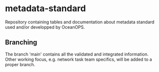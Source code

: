 # metadata-standard
Repository containing tables and documentation about metadata standard used and/or developped by OceanOPS.

## Branching
The branch 'main' contains all the validated and integrated information.
Other working focus, e.g. network task team specifics, will be added to a proper branch.
